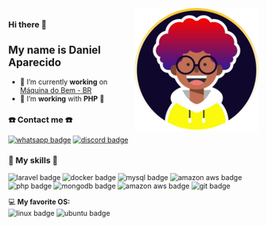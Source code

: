 <img align='right' src="./imgs/profile.png" width="250">

### Hi there 👋
## My name is Daniel Aparecido

- :star2: I’m currently **working** on [Máquina do Bem - BR](https://maquinadobem.myportfolio.com/maquina-do-bem)
- :star2: I’m **working** with **PHP** 🐘 

### :phone: Contact me :phone:

[![whatsapp badge](https://img.shields.io/badge/WhatsApp-25D366?style=for-the-badge&logo=whatsapp&logoColor=white)](https://wa.me/5511947198386)
[![discord badge](https://img.shields.io/badge/Discord-7289DA?style=for-the-badge&logo=discord&logoColor=white)](https://discordapp.com/users/488140411538243587)

### 🚀 My skills 🚀
![laravel badge](https://img.shields.io/badge/Laravel-FF2D20?style=for-the-badge&logo=laravel&logoColor=white)
![docker badge](https://img.shields.io/badge/Docker-2CA5E0?style=for-the-badge&logo=docker&logoColor=white)
![mysql badge](https://img.shields.io/badge/MySQL-00000F?style=for-the-badge&logo=mysql&logoColor=white)
![amazon aws badge](https://img.shields.io/badge/Amazon_AWS-232F3E?style=for-the-badge&logo=amazon-aws&logoColor=white)
<br>
![php badge](https://img.shields.io/badge/PHP-777BB4?style=for-the-badge&logo=php&logoColor=white)
![mongodb badge](https://img.shields.io/badge/MongoDB-4EA94B?style=for-the-badge&logo=mongodb&logoColor=white)
![amazon aws badge](https://img.shields.io/badge/Postman-FF6C37?style=for-the-badge&logo=postman&logoColor=white)
![git badge](https://img.shields.io/badge/graphql-E10098?style=for-the-badge&logo=graphql&logoColor=white)

💻 **My favorite OS:** 
  <br>
  ![linux badge](https://img.shields.io/badge/Linux-FCC624?style=for-the-badge&logo=linux&logoColor=black)
  ![ubuntu badge](https://img.shields.io/badge/Ubuntu-E95420?style=for-the-badge&logo=ubuntu&logoColor=white)

<!--
Passionate about technology since I was 16, studying more and more every day to be able to fight the statistics that were established for me.

:fist: **Black man!**

**"Oppressed people cannot remain oppressed forever. The yearning for freedom eventually manifests itself."**
- Martin Luther King Jr.

**oaparecido1/oaparecido1** is a ✨ _special_ ✨ repository because its `README.md` (this file) appears on your GitHub profile.

Here are some ideas to get you started:
-->
